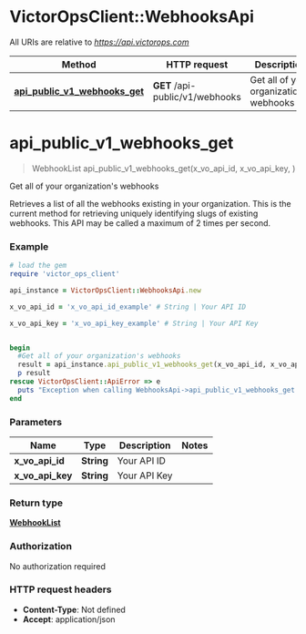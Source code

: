 # VictorOpsClient::WebhooksApi

All URIs are relative to *https://api.victorops.com*

| Method                                                                      | HTTP request                    | Description                                 |
| --------------------------------------------------------------------------- | ------------------------------- | ------------------------------------------- |
| [**api_public_v1_webhooks_get**](WebhooksApi.md#api_public_v1_webhooks_get) | **GET** /api-public/v1/webhooks | Get all of your organization&#39;s webhooks |

# **api_public_v1_webhooks_get**

> WebhookList api_public_v1_webhooks_get(x_vo_api_id, x_vo_api_key, )

Get all of your organization's webhooks

Retrieves a list of all the webhooks existing in your organization. This is the current method for retrieving uniquely identifying slugs of existing webhooks. This API may be called a maximum of 2 times per second.

### Example

```ruby
# load the gem
require 'victor_ops_client'

api_instance = VictorOpsClient::WebhooksApi.new

x_vo_api_id = 'x_vo_api_id_example' # String | Your API ID

x_vo_api_key = 'x_vo_api_key_example' # String | Your API Key


begin
  #Get all of your organization's webhooks
  result = api_instance.api_public_v1_webhooks_get(x_vo_api_id, x_vo_api_key, )
  p result
rescue VictorOpsClient::ApiError => e
  puts "Exception when calling WebhooksApi->api_public_v1_webhooks_get: #{e}"
end
```

### Parameters

| Name             | Type       | Description  | Notes |
| ---------------- | ---------- | ------------ | ----- |
| **x_vo_api_id**  | **String** | Your API ID  |
| **x_vo_api_key** | **String** | Your API Key |

### Return type

[**WebhookList**](WebhookList.md)

### Authorization

No authorization required

### HTTP request headers

- **Content-Type**: Not defined
- **Accept**: application/json
